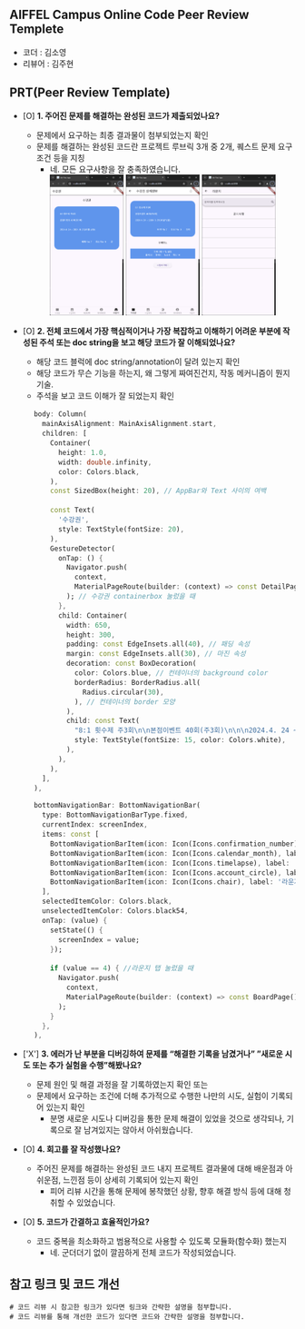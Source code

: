 ## AIFFEL Campus Online Code Peer Review Templete
- 코더 : 김소영
- 리뷰어 : 김주현


## PRT(Peer Review Template)

- [O]  **1. 주어진 문제를 해결하는 완성된 코드가 제출되었나요?**
    - 문제에서 요구하는 최종 결과물이 첨부되었는지 확인
    - 문제를 해결하는 완성된 코드란 프로젝트 루브릭 3개 중 2개, 퀘스트 문제 요구조건 등을 지칭
        - 네. 모든 요구사항을 잘 충족하였습니다. <br>
<img src="screen_capture_01.png" alt="스크린샷 1" style="width: 30%; height: 30%;"> <img src="screen_capture_02.png" alt="스크린샷 2" style="width: 30%; height: 30%;"> <img src="screen_capture_03.png" alt="스크린샷 3" style="width: 30%; height: 30%;">
        
- [O]  **2. 전체 코드에서 가장 핵심적이거나 가장 복잡하고 이해하기 어려운 부분에 작성된 
주석 또는 doc string을 보고 해당 코드가 잘 이해되었나요?**
    - 해당 코드 블럭에 doc string/annotation이 달려 있는지 확인
    - 해당 코드가 무슨 기능을 하는지, 왜 그렇게 짜여진건지, 작동 메커니즘이 뭔지 기술.
    - 주석을 보고 코드 이해가 잘 되었는지 확인
```Dart
      body: Column(
        mainAxisAlignment: MainAxisAlignment.start,
        children: [
          Container(
            height: 1.0,
            width: double.infinity,
            color: Colors.black,
          ),
          const SizedBox(height: 20), // AppBar와 Text 사이의 여백
          
          const Text(
            '수강권',
            style: TextStyle(fontSize: 20),
          ),
          GestureDetector(
            onTap: () {
              Navigator.push(
                context,
                MaterialPageRoute(builder: (context) => const DetailPage()),
              ); // 수강권 containerbox 눌렀을 때 
            },
            child: Container(
              width: 650,
              height: 300,
              padding: const EdgeInsets.all(40), // 패딩 속성
              margin: const EdgeInsets.all(30), // 마진 속성
              decoration: const BoxDecoration(
                color: Colors.blue, // 컨테이너의 background color
                borderRadius: BorderRadius.all(
                  Radius.circular(30),
                ), // 컨테이너의 border 모양
              ),
              child: const Text(
                "8:1 횟수제 주3회\n\n본점이벤트 40회(주3회)\n\n\n2024.4. 24 ~ 2024. 8. 21(41일 남음)\n\n\n\n                                      예약가능 7       취소가능  9        잔여  7/40",
                style: TextStyle(fontSize: 15, color: Colors.white),
              ),
            ),
          ),
        ],
      ),
```
```Dart
      bottomNavigationBar: BottomNavigationBar(
        type: BottomNavigationBarType.fixed,
        currentIndex: screenIndex,
        items: const [
          BottomNavigationBarItem(icon: Icon(Icons.confirmation_number), label: '수강권'),
          BottomNavigationBarItem(icon: Icon(Icons.calendar_month), label: '수업예약'),
          BottomNavigationBarItem(icon: Icon(Icons.timelapse), label: '이용내역'),
          BottomNavigationBarItem(icon: Icon(Icons.account_circle), label: '마이페이지'),
          BottomNavigationBarItem(icon: Icon(Icons.chair), label: '라운지'),
        ],
        selectedItemColor: Colors.black,
        unselectedItemColor: Colors.black54,
        onTap: (value) {
          setState(() {
            screenIndex = value;
          });

          if (value == 4) { //라운지 탭 눌렀을 때 
            Navigator.push(
              context,
              MaterialPageRoute(builder: (context) => const BoardPage()),
            );
          }
        },
      ),
```
        
- ['X']  **3. 에러가 난 부분을 디버깅하여 문제를 “해결한 기록을 남겼거나” 
”새로운 시도 또는 추가 실험을 수행”해봤나요?**
    - 문제 원인 및 해결 과정을 잘 기록하였는지 확인 또는
    - 문제에서 요구하는 조건에 더해 추가적으로 수행한 나만의 시도, 
    실험이 기록되어 있는지 확인
        - 분명 새로운 시도나 디버깅을 통한 문제 해결이 있었을 것으로 생각되나, 기록으로 잘 남겨있지는 않아서 아쉬웠습니다. 
        
- [O]  **4. 회고를 잘 작성했나요?**
    - 주어진 문제를 해결하는 완성된 코드 내지 프로젝트 결과물에 대해 배운점과 아쉬운점, 느낀점 등이 상세히 기록되어 있는지 확인
        - 피어 리뷰 시간을 통해 문제에 봉착했던 상황, 향후 해결 방식 등에 대해 청취할 수 있었습니다. 

- [O]  **5. 코드가 간결하고 효율적인가요?**
    - 코드 중복을 최소화하고 범용적으로 사용할 수 있도록 모듈화(함수화) 했는지
        - 네. 군더더기 없이 깔끔하게 전체 코드가 작성되었습니다. 


## 참고 링크 및 코드 개선
```
# 코드 리뷰 시 참고한 링크가 있다면 링크와 간략한 설명을 첨부합니다.
# 코드 리뷰를 통해 개선한 코드가 있다면 코드와 간략한 설명을 첨부합니다.
```

